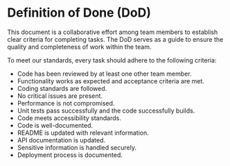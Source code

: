# Definition of Done (DoD)

This document is a collaborative effort among team members to establish clear criteria for completing tasks. The DoD serves as a guide to ensure the quality and completeness of work within the team.

To meet our standards, every task should adhere to the following criteria:

- Code has been reviewed by at least one other team member.
- Functionality works as expected and acceptance criteria are met.
- Coding standards are followed.
- No critical issues are present.
- Performance is not compromised.
- Unit tests pass successfully and the code successfully builds.
- Code meets accessibility standards.
- Code is well-documented.
- README is updated with relevant information.
- API documentation is updated.
- Sensitive information is handled securely.
- Deployment process is documented.
